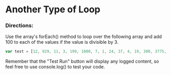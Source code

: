 # Another Type of Loop

### Directions:
Use the array's forEach() method to loop over the following array and add 100 to each of the values if the value is divisible by 3.  
```js
var test = [12, 929, 11, 3, 199, 1000, 7, 1, 24, 37, 4, 19, 300, 3775, 299, 36, 209, 148, 169, 299, 6, 109, 20, 58, 139, 59, 3, 1, 139];
```
Remember that the "Test Run" button will display any logged content, so feel free to use console.log() to test your code.
